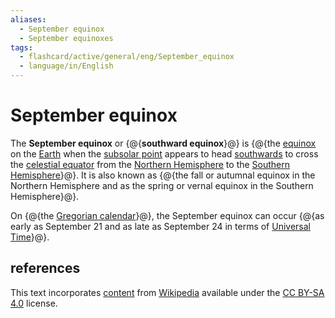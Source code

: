 ```yaml
---
aliases:
  - September equinox
  - September equinoxes
tags:
  - flashcard/active/general/eng/September_equinox
  - language/in/English
---
```


# September equinox

The __September equinox__ or {@{__southward equinox__}@} is {@{the [equinox](equinox.md) on the [Earth](Earth.md) when the [subsolar point](subsolar%20point.md) appears to head [southwards](south.md) to cross the [celestial equator](celestial%20equator.md) from the [Northern Hemisphere](Northern%20Hemisphere.md) to the [Southern Hemisphere](Southern%20Hemisphere.md)}@}. It is also known as {@{the fall or autumnal equinox in the Northern Hemisphere and as the spring or vernal equinox in the Southern Hemisphere}@}. <!--SR:!2025-03-13,188,310!2026-01-27,364,270!2026-06-03,512,310-->

On {@{the [Gregorian calendar](Gregorian%20calendar.md)}@}, the September equinox can occur {@{as early as September 21 and as late as September 24 in terms of [Universal Time](Universal%20Time.md)}@}. <!--SR:!2025-05-12,216,310!2025-03-30,56,210-->

## references

This text incorporates [content](https://en.wikipedia.org/wiki/September_equinox) from [Wikipedia](Wikipedia.md) available under the [CC BY-SA 4.0](https://creativecommons.org/licenses/by-sa/4.0/) license.
